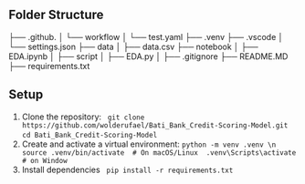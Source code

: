 
## Folder Structure

├── .github.
│ └── workflow
│ └── test.yaml
├── .venv
├── .vscode
│ └── settings.json
├── data
│ ├── data.csv
├── notebook
│ ├── EDA.ipynb
│ ├── script │ ├── EDA.py
│
├── .gitignore
├── README.MD
├── requirements.txt


## Setup
1. Clone the repository:
   ``` git clone https://github.com/wolderufael/Bati_Bank_Credit-Scoring-Model.git```
   ```cd Bati_Bank_Credit-Scoring-Model ```
2. Create and activate a virtual environment:
    ```python -m venv .venv \n  source .venv/bin/activate  # On macOS/Linux  .venv\Scripts\activate # on Window```
3. Install dependencies
      ``` pip install -r requirements.txt```
